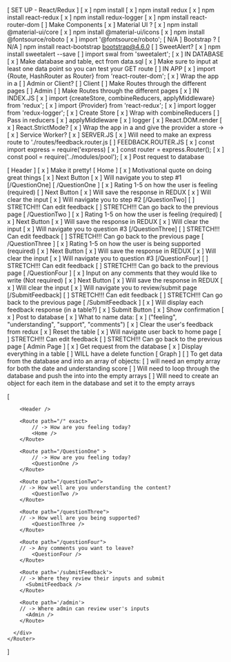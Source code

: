 [ SET UP - React/Redux ]
    [ x ] npm install
    [ x ] npm install redux 
    [ x ] npm install react-redux
    [ x ] npm install redux-logger
    [ x ] npm install react-router-dom
    [  ] Make Components
    [ x ] Material UI ?
        [ x ] npm install @material-ui/core
        [ x ] npm install @material-ui/icons
        [ x ] npm install @fontsource/roboto
            [ x ] import '@fontsource/roboto';
    [ N/A ] Bootstrap ?
        [ N/A ] npm install react-bootstrap bootstrap@4.6.0
    [ ] SweetAlert?
        [ x ] npm install sweetalert --save
        [ ] import swal from 'sweetalert';
    [ x ] IN DATABASE
        [ x ] Make database and table, ect from data.sql
        [ x ] Make sure to input at least one data point so you can test your GET route
    [ ] IN APP
        [ x ] import {Route, HashRouter as Router} from 'react-router-dom';
        [ x ] Wrap the app in a <Router>
        [ ] Admin or Client?
            [ ] Client
                [ ] Make Routes through the different pages
            [ ] Admin
                [ ] Make Routes through the different pages
    [ x ] IN INDEX.JS 
        [ x ] import {createStore, combineReducers, applyMiddleware} from 'redux';
        [ x ] import {Provider} from 'react-redux';
        [ x ] import logger from 'redux-logger';
        [ x ] Create Store
            [ x ] Wrap with combineReducers
                [ ] Pass in reducers
            [ x ] applyMiddleware
                [ x ] logger
        [ x ] React.DOM.render
            [ x ] React.StrictMode?
            [ x ] Wrap the app in a <Provider> and give the provider a store -> <Provider store={store}>
            [ x ] Service Worker?
    [ x ] SERVER.JS
        [ x ] Will need to make an express route to './routes/feedback.router.js
    [ ] FEEDBACK.ROUTER.JS
        [ x ] const import express = require('express)
        [ x ] const router = express.Router();
        [ x ] const pool = require('../modules/pool');
        [ x ] Post request to database

[ Header ] 
    [ x ] Make it pretty!
[ Home ]
    [ x ] Motivational quote on doing great things
    [ x ] Next Button
        [ x ] Will navigate you to step #1 [/QuestionOne]
[ /QuestionOne ]
    [ x ] Rating 1-5 on how the user is feeling (required)
    [ ] Next Button
        [ x ] Will save the response in REDUX
        [ x ] Will clear the input
        [ x ] Will navigate you to step #2 [/QuestionTwo]
    [ ] STRETCH!!! Can edit feedback
    [ ] STRETCH!!! Can go back to the previous page
[ /QuestionTwo ]
    [ x ] Rating 1-5 on how the user is feeling (required)
    [ x ] Next Button
        [ x ] Will save the response in REDUX
        [ x ] Will clear the input
        [ x ] Will navigate you to question #3 [/QuestionThree]
    [ ] STRETCH!!! Can edit feedback
    [ ] STRETCH!!! Can go back to the previous page
[ /QuestionThree ]
    [ x ] Rating 1-5 on how the user is being supported (required)
    [ x ] Next Button
        [ x ] Will save the response in REDUX
        [ x ] Will clear the input
        [ x ] Will navigate you to question #3 [/QuestionFour]
    [ ] STRETCH!!! Can edit feedback
    [ ] STRETCH!!! Can go back to the previous page
[ /QuestionFour ]
    [ x ] Input on any comments that they would like to write (Not required)
    [ x ] Next Button
        [ x ] Will save the response in REDUX
        [ x ] Will clear the input
        [ x ] Will navigate you to review/submit page [/SubmitFeedback]
    [ ] STRETCH!!! Can edit feedback
    [ ] STRETCH!!! Can go back to the previous page
[ /SubmitFeedback ]
    [ x ] Will display each feedback response (in a table?)
    [ x ] Submit Button
        [ x ] Show confirmation
        [ x ] Post to database
            [ x ] What to name data:
                [ x ] ("feeling", "understanding", "support", "comments")
        [ x ] Clear the user's feedback from redux
        [ x ] Reset the table
        [ x ] Will navigate user back to home page
    [ ] STRETCH!!! Can edit feedback
    [ ] STRETCH!!! Can go back to the previous page
[ Admin Page ]
    [ x ] Get request from the database
    [ x ] Display everything in a table
    [ ] WILL have a delete function
[ Graph ]
    [ ] To get data from the database and into an array of objects:
        [ ] will need an empty array for both the date and understanding score
        [ ] Will need to loop through the database and push the into into the empty arrays
        [ ] Will need to create an object for each item in the database and set it to the empty arrays





[
    <Router>
      <div className='App'>
           
        <Header />
        
        <Route path="/" exact>
            // -> How are you feeling today?
            <Home />
        </Route>

        <Route path="/QuestionOne" >
            // -> How are you feeling today?
            <QuestionOne />
        </Route>

        <Route path="/questionTwo">
        // -> How well are you understanding the content?
            <QuestionTwo />
        </Route>

        <Route path="/questionThree">
        // -> How well are you being supported?
            <QuestionThree />
        </Route>

        <Route path="/questionFour">
        // -> Any comments you want to leave?
            <QuestionFour />
        </Route>
            
        <Route path='/submitFeedback'>
        // -> Where they review their inputs and submit
          <SubmitFeedback />
        </Route>
        
        <Route path='/admin'>
        // -> Where admin can review user's inputs
          <Admin />
        </Route>

      </div>
    </Router>
]
